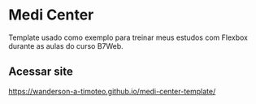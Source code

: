 # Medi Center
Template usado como exemplo para treinar meus estudos com Flexbox durante as aulas do curso B7Web.


## Acessar site
https://wanderson-a-timoteo.github.io/medi-center-template/
